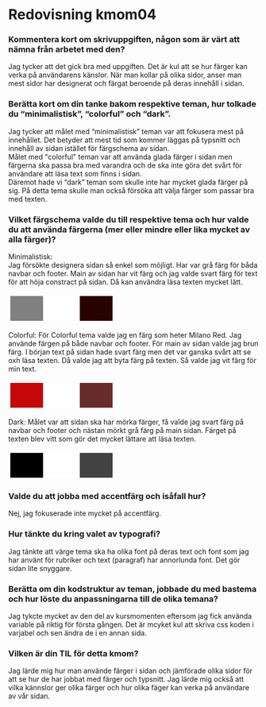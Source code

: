---
---
Redovisning kmom04
=========================

### Kommentera kort om skrivuppgiften, någon som är värt att nämna från arbetet med den?

Jag tycker att det gick bra med uppgiften. Det är kul att se hur färger kan verka på användarens känslor. När man kollar på olika sidor, anser man mest sidor har designerat och färgat beroende på deras innehåll i sidan.

### Berätta kort om din tanke bakom respektive teman, hur tolkade du “minimalistisk”, “colorful” och “dark”.

Jag tycker att målet med “minimalistisk” teman var att fokusera mest på innehållet. Det betyder att mest tid som kommer läggas på typsnitt och innehåll av sidan istället för färgschema av sidan.    
Målet med "colorful" teman var att använda glada färger i sidan men färgerna ska passa bra med varandra och de ska inte göra det svårt för användare att läsa text som finns i sidan.   
Däremot hade vi “dark” teman som skulle inte har mycket glada färger på sig. På detta tema skulle man också försöka att välja färger som passar bra med texten.

### Vilket färgschema valde du till respektive tema och hur valde du att använda färgerna (mer eller mindre eller lika mycket av alla färger)?
Minimalistisk:    
Jag försökte designera sidan så enkel som möjligt. Har var grå färg för båda navbar och footer. Main av sidan har vit färg och jag valde svart färg för text för att höja constract på sidan. Då kan användra läsa texten mycket lätt.
<table style="border-spacing: 4px; border-collapse: separate">
<tr>
<td style="height: 50px; width: 50px; background-color: #808080">
<td style="height: 50px; width: 50px; background-color: #FFFFFF">
<td style="height: 50px; width: 50px; background-color: #290101">
</tr>
</table>    
Colorful:   
För Colorful tema valde jag en färg som heter Milano Red. Jag använde färgen på både navbar och footer. För main av sidan valde jag brun färg. I början text på sidan hade svart färg men det var ganska svårt att se oxh läsa texten. Då valde jag att byta färg på texten. Så valde jag vit färg för min text.

<table style="border-spacing: 4px; border-collapse: separate">
<tr>
<td style="height: 50px; width: 50px; background-color: #C50707">
<td style="height: 50px; width: 50px; background-color: #FFFFFF">
<td style="height: 50px; width: 50px; background-color: #692C2C">
</tr>
</table>   
Dark:   
Målet var att sidan ska har mörka färger, få valde jag svart färg på navbar och footer och nästan mörkt grå färg på main sidan. Färget på texten blev vitt som gör det mycket lättare att läsa texten.
<table style="border-spacing: 4px; border-collapse: separate">
<tr>
<td style="height: 50px; width: 50px; background-color: #000000">
<td style="height: 50px; width: 50px; background-color: #FFFFFF">
<td style="height: 50px; width: 50px; background-color: #424242">
</tr>
</table>  

### Valde du att jobba med accentfärg och isåfall hur?
Nej, jag fokuserade inte mycket på accentfärg.

### Hur tänkte du kring valet av typografi?
Jag tänkte att värge tema ska ha olika font på deras text och font som jag har använt för rubriker och text (paragraf) har annorlunda font. Det gör sidan lite snyggare.

### Berätta om din kodstruktur av teman, jobbade du med bastema och hur löste du anpassningarna till de olika temana?
Jag tykcte mycket av den del av kursmomenten eftersom jag fick använda variable på riktig för första gången. Det är mcyket kul att skriva css koden i varjabel och sen ändra de i en annan sida.

### Vilken är din TIL för detta kmom?
Jag lärde mig hur man använde färger i sidan och jämförade olika sidor för att se hur de har jobbat med färger och typsnitt. Jag lärde mig också att vilka kännslor ger olika färger och hur olika fäger kan verka på användare av vår sidan.